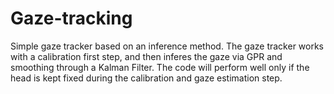 # Gaze-tracking
Simple gaze tracker based on an inference method. 
The gaze tracker works with a calibration first step, and then inferes the gaze via GPR and smoothing through a Kalman Filter. The code will perform well only if the head is kept fixed during the calibration and gaze estimation step.
